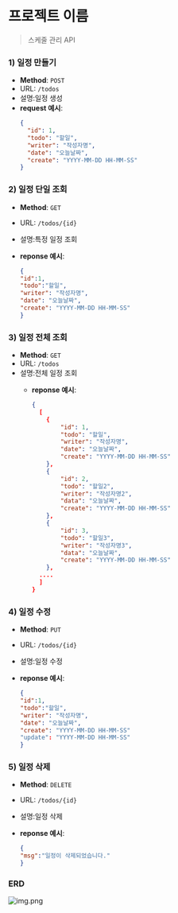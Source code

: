 # 프로젝트 이름

> 스케줄 관리 API

### 1) 일정 만들기

- **Method**: `POST`
- URL: `/todos`
- 설명:일정 생성
- **request 예시**:
  ```json
  {
    "id": 1,
    "todo": "할일",
    "writer": "작성자명",
    "date": "오늘날짜",
    "create": "YYYY-MM-DD HH-MM-SS"
  }

### 2) 일정 단일 조회

- **Method**: `GET`
- URL: `/todos/{id}`
- 설명:특정 일정 조회
- **reponse 예시**:

    ```json
   {
    "id":1,
    "todo":"할일",
    "writer": "작성자명",
    "date": "오늘날짜", 
    "create": "YYYY-MM-DD HH-MM-SS"
    }

### 3) 일정 전체 조회

- **Method**: `GET`
- URL: `/todos`
- 설명:전체 일정 조회
    - **reponse 예시**:

        ```json
       {
          [
            {
                "id": 1,
                "todo": "할일",
                "writer": "작성자명",
                "date": "오늘날짜",
                "create": "YYYY-MM-DD HH-MM-SS"
            },
            {
                "id": 2,
                "todo": "할일2",
                "writer": "작성자명2",
                "data": "오늘날짜",
                "create": "YYYY-MM-DD HH-MM-SS"
            },
            {
                "id": 3,
                "todo": "할일3",
                "writer": "작성자명3",
                "data": "오늘날짜",
                "create": "YYYY-MM-DD HH-MM-SS"
            },
          ....
          ]
        }

### 4) 일정 수정

- **Method**: `PUT`
- URL: `/todos/{id}`
- 설명:일정 수정
- **reponse 예시**:

    ```json
   {
    "id":1,
    "todo":"할일",
    "writer": "작성자명",
    "date": "오늘날짜",
    "create": "YYYY-MM-DD HH-MM-SS"
    "update": "YYYY-MM-DD HH-MM-SS"
    }

### 5) 일정 삭제

- **Method**: `DELETE`
- URL: `/todos/{id}`
- 설명:일정 삭제
- **reponse 예시**:

    ```json
   {
    "msg":"일정이 삭제되었습니다."
    }

### ERD

![img.png](img.png)
